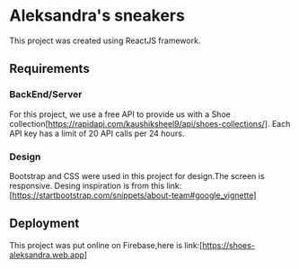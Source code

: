 # Aleksandra's sneakers 

This project was created using ReactJS framework.

## Requirements

### BackEnd/Server
For this project, we use a free API to provide us with a Shoe collection[https://rapidapi.com/kaushiksheel9/api/shoes-collections/]. Each API key has a limit of 20 API calls per 24 hours.
  

### Design
Bootstrap and CSS were used in this project for design.The screen is responsive.
Desing inspiration is from this link: [https://startbootstrap.com/snippets/about-team#google_vignette]


## Deployment
  This project was put online on Firebase,here is link:[https://shoes-aleksandra.web.app]
